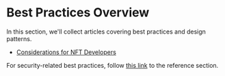# Best Practices Overview

In this section, we'll collect articles covering best practices and design patterns.

- [Considerations for NFT Developers](considerations-for-nft-devs.md)

For security-related best practices, follow [this link](security/index.md) to the reference section.